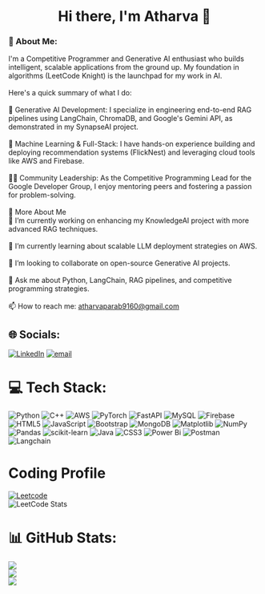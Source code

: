 

<div id="header" align="center">
<h1>Hi there, I'm Atharva 👋</h1>
</div>

### 💫 About Me:
I'm a Competitive Programmer and Generative AI enthusiast who builds intelligent, scalable applications from the ground up. My foundation in algorithms (LeetCode Knight) is the launchpad for my work in AI.<br><br>Here's a quick summary of what I do:<br><br>🤖 Generative AI Development: I specialize in engineering end-to-end RAG pipelines using LangChain, ChromaDB, and Google's Gemini API, as demonstrated in my SynapseAI project.<br><br>🚀 Machine Learning & Full-Stack: I have hands-on experience building and deploying recommendation systems (FlickNest) and leveraging cloud tools like AWS and Firebase.<br><br>👨‍🏫 Community Leadership: As the Competitive Programming Lead for the Google Developer Group, I enjoy mentoring peers and fostering a passion for problem-solving.<br><br>🚀 More About Me<br>🔭 I’m currently working on enhancing my KnowledgeAI project with more advanced RAG techniques.<br><br>🌱 I’m currently learning about scalable LLM deployment strategies on AWS.<br><br>👯 I’m looking to collaborate on open-source Generative AI projects.<br><br>💬 Ask me about Python, LangChain, RAG pipelines, and competitive programming strategies.<br><br>📫 How to reach me: atharvaparab9160@gmail.com


## 🌐 Socials:
[![LinkedIn](https://img.shields.io/badge/LinkedIn-%230077B5.svg?logo=linkedin&logoColor=white)](https://linkedin.com/in/atharva-parab) [![email](https://img.shields.io/badge/Email-D14836?logo=gmail&logoColor=white)](mailto:atharvaparab9160@gmail.com) 

# 💻 Tech Stack:
![Python](https://img.shields.io/badge/python-3670A0?style=for-the-badge&logo=python&logoColor=ffdd54) ![C++](https://img.shields.io/badge/c++-%2300599C.svg?style=for-the-badge&logo=c%2B%2B&logoColor=white) ![AWS](https://img.shields.io/badge/AWS-%23FF9900.svg?style=for-the-badge&logo=amazon-aws&logoColor=white) ![PyTorch](https://img.shields.io/badge/PyTorch-%23EE4C2C.svg?style=for-the-badge&logo=PyTorch&logoColor=white) ![FastAPI](https://img.shields.io/badge/FastAPI-005571?style=for-the-badge&logo=fastapi) ![MySQL](https://img.shields.io/badge/mysql-4479A1.svg?style=for-the-badge&logo=mysql&logoColor=white) ![Firebase](https://img.shields.io/badge/firebase-a08021?style=for-the-badge&logo=firebase&logoColor=ffcd34) ![HTML5](https://img.shields.io/badge/html5-%23E34F26.svg?style=for-the-badge&logo=html5&logoColor=white) ![JavaScript](https://img.shields.io/badge/javascript-%23323330.svg?style=for-the-badge&logo=javascript&logoColor=%23F7DF1E)  ![Bootstrap](https://img.shields.io/badge/bootstrap-%238511FA.svg?style=for-the-badge&logo=bootstrap&logoColor=white) ![MongoDB](https://img.shields.io/badge/MongoDB-%234ea94b.svg?style=for-the-badge&logo=mongodb&logoColor=white)  ![Matplotlib](https://img.shields.io/badge/Matplotlib-%23ffffff.svg?style=for-the-badge&logo=Matplotlib&logoColor=black) ![NumPy](https://img.shields.io/badge/numpy-%23013243.svg?style=for-the-badge&logo=numpy&logoColor=white) ![Pandas](https://img.shields.io/badge/pandas-%23150458.svg?style=for-the-badge&logo=pandas&logoColor=white) ![scikit-learn](https://img.shields.io/badge/scikit--learn-%23F7931E.svg?style=for-the-badge&logo=scikit-learn&logoColor=white) ![Java](https://img.shields.io/badge/java-%23ED8B00.svg?style=for-the-badge&logo=openjdk&logoColor=white) ![CSS3](https://img.shields.io/badge/css3-%231572B6.svg?style=for-the-badge&logo=css3&logoColor=white) ![Power Bi](https://img.shields.io/badge/power_bi-F2C811?style=for-the-badge&logo=powerbi&logoColor=black) ![Postman](https://img.shields.io/badge/Postman-FF6C37?style=for-the-badge&logo=postman&logoColor=white) ![Langchain](https://img.shields.io/badge/LangChain-ffffff?logo=langchain&logoColor=green)

# Coding Profile
[![Leetcode](https://img.shields.io/badge/LeetCode-000000?style=for-the-badge&logo=LeetCode&logoColor=https://img.shields.io/badge/LeetCode-000000?style=for-the-badge&logo=LeetCode&logoColor=)](https://leetcode.com/u/atharvaparab9160/)<br>
![LeetCode Stats](https://leetcard.jacoblin.cool/atharvaparab9160?theme=dark&font=Ovo&ext=contest)

# 📊 GitHub Stats:
![](https://github-readme-stats.vercel.app/api?username=atharvaparab9160&theme=dark&hide_border=false&include_all_commits=false&count_private=false)<br/>
![](https://nirzak-streak-stats.vercel.app/?user=atharvaparab9160&theme=dark&hide_border=false)<br/>
![](https://github-readme-stats.vercel.app/api/top-langs/?username=atharvaparab9160&theme=dark&hide_border=false&include_all_commits=false&count_private=false&layout=compact)


